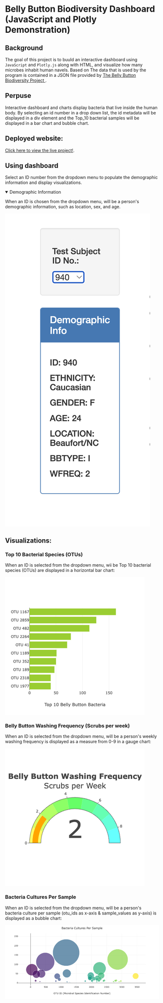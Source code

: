 
<h1> Belly Button Biodiversity Dashboard <br> (JavaScript and Plotly Demonstration)</h1>

## Background

The goal of this project is to buuld an interactive dashboard  using `JavaScript` and `Plotly.js` along with HTML, and  visualize how many microbes inhabit human navels.  Based on The data that is used by the program is contained in a JSON file provided by   <a href="http://robdunnlab.com/projects/belly-button-biodiversity"> The Belly Button Biodiversity Project </a>. 
## Perpuse
Interactive dashboard and charts display bacteria that live inside the human body. By selecting an id number in a drop down list, the id metadata will be displayed in a div element and the Top_10 bacterial samples will be displayed in a bar chart and bubble chart. 

## Deployed website:
[Click here to view the live project!](https://ib2ms.github.io/belly-button-challenge/).



## Using dashboard
Select an ID number from the dropdown menu to populate the demographic information and display visualizations.

<details open>

<summary>Demographic Information</summary>

When an ID is chosen from the dropdown menu, will be a  person's demographic information, such as location, sex, and age.

![Images/dropmenu.png](Images/dropmenu.png)
</details>

## Visualizations:


### Top 10 Bacterial Species (OTUs)

When an ID is selected from the dropdown menu, wii be  Top 10 bacterial species (OTUs) are displayed in a horizontal bar chart:

![Images/barchart.png](Images/barchart.png)

### Belly Button Washing Frequency (Scrubs per week)

When an ID is selected from the dropdown menu, will be a person's weekly washing frequency is displayed as a measure from 0-9 in a gauge chart:

![Images/gouge.png](Images/gouge.png)

### Bacteria Cultures Per Sample

When an ID is selected from the dropdown menu, will be a  person's bacteria culture per sample (otu_ids as x-axis & sample_values as y-axis) is displayed as a bubble chart:

![Images/bubbles.png](Images/bubbles.png)


